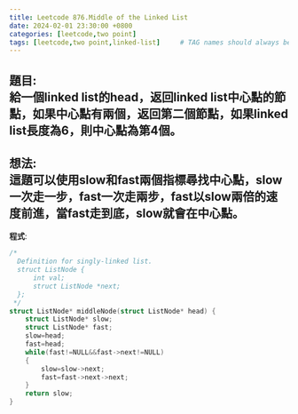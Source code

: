 ```yaml
---
title: Leetcode 876.Middle of the Linked List
date: 2024-02-01 23:30:00 +0800 
categories: [leetcode,two point]
tags: [leetcode,two point,linked-list]     # TAG names should always be lowercase
---
```

**題目**:  
給一個linked list的head，返回linked list中心點的節點，如果中心點有兩個，返回第二個節點，如果linked list長度為6，則中心點為第4個。
---
**想法**:  
這題可以使用slow和fast兩個指標尋找中心點，slow一次走一步，fast一次走兩步，fast以slow兩倍的速度前進，當fast走到底，slow就會在中心點。
---
**程式**:  
```c
/*
  Definition for singly-linked list.
  struct ListNode {
      int val;
      struct ListNode *next;
  };
 */
struct ListNode* middleNode(struct ListNode* head) {
    struct ListNode* slow;
    struct ListNode* fast;
    slow=head;
    fast=head;
    while(fast!=NULL&&fast->next!=NULL)
    {
        slow=slow->next;
        fast=fast->next->next;
    }
    return slow;
} 
```